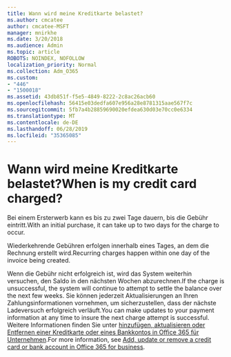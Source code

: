 ```yaml
---
title: Wann wird meine Kreditkarte belastet?
ms.author: cmcatee
author: cmcatee-MSFT
manager: mnirkhe
ms.date: 3/20/2018
ms.audience: Admin
ms.topic: article
ROBOTS: NOINDEX, NOFOLLOW
localization_priority: Normal
ms.collection: Adm_O365
ms.custom:
- "446"
- "1500018"
ms.assetid: 43db851f-f5e5-4849-8222-2c8ac26acb60
ms.openlocfilehash: 56415e03dedfa607e956a28e8781315aae567f7c
ms.sourcegitcommit: 5fb7a4b28859690020efdea630d03e70cc0e6334
ms.translationtype: MT
ms.contentlocale: de-DE
ms.lasthandoff: 06/28/2019
ms.locfileid: "35365085"
---
```

# <a name="when-is-my-credit-card-charged"></a><span data-ttu-id="48863-102">Wann wird meine Kreditkarte belastet?</span><span class="sxs-lookup"><span data-stu-id="48863-102">When is my credit card charged?</span></span>

<span data-ttu-id="48863-103">Bei einem Ersterwerb kann es bis zu zwei Tage dauern, bis die Gebühr eintritt.</span><span class="sxs-lookup"><span data-stu-id="48863-103">With an initial purchase, it can take up to two days for the charge to occur.</span></span>
  
<span data-ttu-id="48863-104">Wiederkehrende Gebühren erfolgen innerhalb eines Tages, an dem die Rechnung erstellt wird.</span><span class="sxs-lookup"><span data-stu-id="48863-104">Recurring charges happen within one day of the invoice being created.</span></span>
  
<span data-ttu-id="48863-105">Wenn die Gebühr nicht erfolgreich ist, wird das System weiterhin versuchen, den Saldo in den nächsten Wochen abzurechnen.</span><span class="sxs-lookup"><span data-stu-id="48863-105">If the charge is unsuccessful, the system will continue to attempt to settle the balance over the next few weeks.</span></span> <span data-ttu-id="48863-106">Sie können jederzeit Aktualisierungen an Ihren Zahlungsinformationen vornehmen, um sicherzustellen, dass der nächste Ladeversuch erfolgreich verläuft.</span><span class="sxs-lookup"><span data-stu-id="48863-106">You can make updates to your payment information at any time to insure the next charge attempt is successful.</span></span> <span data-ttu-id="48863-107">Weitere Informationen finden Sie unter [hinzufügen, aktualisieren oder Entfernen einer Kreditkarte oder eines Bankkontos in Office 365 für Unternehmen](https://support.office.com/article/30ba9c83-50d8-4020-90ed-830a5b8c8724).</span><span class="sxs-lookup"><span data-stu-id="48863-107">For more information, see [Add, update or remove a credit card or bank account in Office 365 for business](https://support.office.com/article/30ba9c83-50d8-4020-90ed-830a5b8c8724).</span></span>
